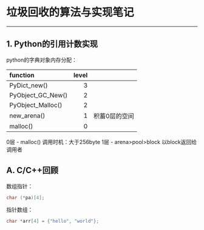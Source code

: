 # 垃圾回收的算法与实现笔记

---

## 1. Python的**引用计数**实现

python的字典对象内存分配：

| function | level ||
| :--- |---:|:--|
|PyDict\_new\(\)| 3 ||
|PyObject\_GC\_New\(\)|2||
|PyObject\_Malloc\(\)|2||
|new\_arena\(\)|1|积蓄0层的空间|
|malloc\(\)|0||

0层 - malloc()
调用时机：大于256byte
1层 - 
arena>pool>block
以block返回给调用者





## A. C/C++回顾

数组指针：

```cpp
char (*pa)[4];
```

指针数组：

```cpp
char *arr[4] = {"hello", "world"};
```



